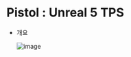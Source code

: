 # Pistol : Unreal 5 TPS


+ 개요

  ![image](https://user-images.githubusercontent.com/65384983/176102548-601864e0-83ac-4fb9-9816-fc11a839b9bb.png)
